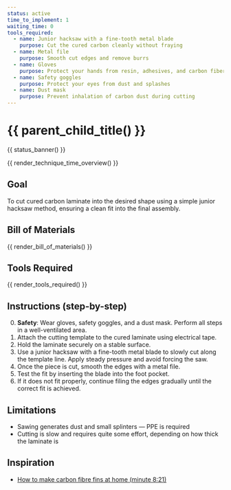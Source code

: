 ```yaml
---
status: active
time_to_implement: 1
waiting_time: 0
tools_required:
  - name: Junior hacksaw with a fine-tooth metal blade
    purpose: Cut the cured carbon cleanly without fraying
  - name: Metal file
    purpose: Smooth cut edges and remove burrs
  - name: Gloves
    purpose: Protect your hands from resin, adhesives, and carbon fibers
  - name: Safety goggles
    purpose: Protect your eyes from dust and splashes
  - name: Dust mask
    purpose: Prevent inhalation of carbon dust during cutting
---
```

# {{ parent_child_title() }}
{{ status_banner() }}

{{ render_technique_time_overview() }}

## Goal
To cut cured carbon laminate into the desired shape using a simple junior hacksaw method, ensuring a clean fit into the final assembly.

## Bill of Materials

{{ render_bill_of_materials() }}

## Tools Required
{{ render_tools_required() }}

## Instructions (step-by-step)
0. **Safety**: Wear gloves, safety goggles, and a dust mask. Perform all steps in a well-ventilated area.
1. Attach the cutting template to the cured laminate using electrical tape.
2. Hold the laminate securely on a stable surface.
3. Use a junior hacksaw with a fine-tooth metal blade to slowly cut along the template line. Apply steady pressure and avoid forcing the saw.
4. Once the piece is cut, smooth the edges with a metal file.
5. Test the fit by inserting the blade into the foot pocket.
6. If it does not fit properly, continue filing the edges gradually until the correct fit is achieved.

## Limitations
- Sawing generates dust and small splinters — PPE is required
- Cutting is slow and requires quite some effort, depending on how thick the laminate is  

## Inspiration
- [How to make carbon fibre fins at home (minute 8:21)](https://youtu.be/mB1JW75E_7k?si=SxF3T3McjTknNW6e&t=501)
